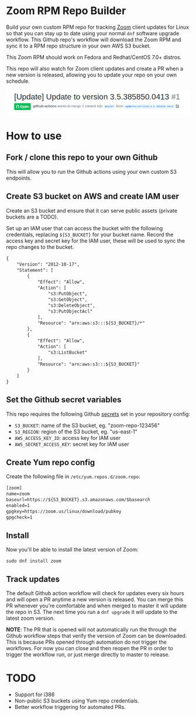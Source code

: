# Zoom RPM Repo Builder

Build your own custom RPM repo for tracking [Zoom](https://zoom.us)
client updates for Linux so that you can stay up to date using your
normal `dnf` software upgrade workflow. This Github repo's workflow
will download the Zoom RPM and sync it to a RPM repo structure in your
own AWS S3 bucket.

This Zoom RPM should work on Fedora and Redhat/CentOS 7.0+ distros.

This repo will also watch for Zoom client updates and create a PR when
a new version is released, allowing you to update your repo on your
own schedule.

![Update PR](contrib/pr.png?raw=true "PR")

# How to use

## Fork / clone this repo to your own Github

This will allow you to run the Github actions using your own custom S3
endpoints.

## Create S3 bucket on AWS and create IAM user

Create an S3 bucket and ensure that it can serve public assets
(private buckets are a TODO).

Set up an IAM user that can access the bucket with the following
credentials, replacing `${S3_BUCKET}` for your bucket name. Record the
access key and secret key for the IAM user, these will be used to sync
the repo changes to the bucket.

```
{
    "Version": "2012-10-17",
    "Statement": [
        {
            "Effect": "Allow",
            "Action": [
                "s3:PutObject",
                "s3:GetObject",
                "s3:DeleteObject",
                "s3:PutObjectAcl"
            ],
            "Resource": "arn:aws:s3:::${S3_BUCKET}/*"
        },
        {
            "Effect": "Allow",
            "Action": [
                "s3:ListBucket"
            ],
            "Resource": "arn:aws:s3:::${S3_BUCKET}"
        }
    ]
}
```

## Set the Github secret variables

This repo requires the following Github
[secrets](https://help.github.com/en/actions/configuring-and-managing-workflows/creating-and-storing-encrypted-secrets)
set in your repository config:

* `S3_BUCKET`: name of the S3 bucket, eg. "zoom-repo-123456"
* `S3_REGION`: region of the S3 bucket, eg. "us-east-1"
* `AWS_ACCESS_KEY_ID`: access key for IAM user
* `AWS_SECRET_ACCESS_KEY`: secret key for IAM user

## Create Yum repo config

Create the following file in `/etc/yum.repos.d/zoom.repo`:

```
[zoom]
name=zoom
baseurl=https://${S3_BUCKET}.s3.amazonaws.com/$basearch
enabled=1
gpgkey=https://zoom.us/linux/download/pubkey
gpgcheck=1
```

## Install

Now you'll be able to install the latest version of Zoom:

```
sudo dnf install zoom
```

## Track updates

The default Github action workflow will check for updates every six
hours and will open a PR anytime a new version is released. You can
merge this PR whenever you're comfortable and when merged to master it
will update the repo in S3. The next time you run a `dnf upgrade` it
will update to the latest zoom version.

**NOTE**: The PR that is opened will not automatically run the through
  the Github workflow steps that verify the version of Zoom can be
  downloaded. This is because PRs opened through automation do not
  trigger the workflows. For now you can close and then reopen the PR
  in order to trigger the workflow run, or just merge directly to
  master to release.

# TODO

* Support for i386
* Non-public S3 buckets using Yum repo credentials.
* Better workflow triggering for automated PRs.

